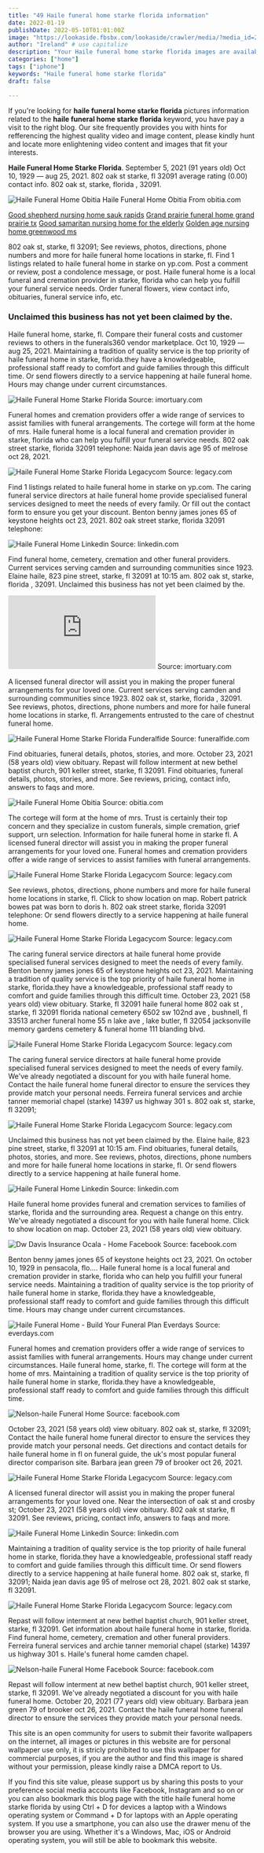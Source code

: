 ```yaml
---
title: "49 Haile funeral home starke florida information"
date: 2022-01-19
publishDate: 2022-05-10T01:01:00Z
image: "https://lookaside.fbsbx.com/lookaside/crawler/media/?media_id=241997647711560"
author: "Ireland" # use capitalize
description: "Your Haile funeral home starke florida images are available in this site. Haile funeral home starke florida are a topic that is being searched for and liked by netizens now. You can Find and Download the Haile funeral home starke florida files here. Get all free photos."
categories: ["home"]
tags: ["iphone"]
keywords: "Haile funeral home starke florida"
draft: false

---
```


If you're looking for **haile funeral home starke florida** pictures information related to the **haile funeral home starke florida** keyword, you have pay a visit to the right  blog.  Our site frequently  provides you with  hints  for refferencing  the highest  quality video and image  content, please kindly hunt and locate more enlightening video content and images  that fit your interests.

**Haile Funeral Home Starke Florida**. September 5, 2021 (91 years old) Oct 10, 1929 — aug 25, 2021. 802 oak st starke, fl 32091 average rating (0.00) contact info. 802 oak st, starke, florida , 32091.

![Haile Funeral Home Obitia](https://obitia.com/wp-content/uploads/2019/09/streetview-23149.jpeg "Haile Funeral Home Obitia")
Haile Funeral Home Obitia From obitia.com

[Good shepherd nursing home sauk rapids](/good-shepherd-nursing-home-sauk-rapids/)
[Grand prairie funeral home grand prairie tx](/grand-prairie-funeral-home-grand-prairie-tx/)
[Good samaritan nursing home for the elderly](/good-samaritan-nursing-home-for-the-elderly/)
[Golden age nursing home greenwood ms](/golden-age-nursing-home-greenwood-ms/)

802 oak st, starke, fl 32091; See reviews, photos, directions, phone numbers and more for haile funeral home locations in starke, fl. Find 1 listings related to haile funeral home in starke on yp.com. Post a comment or review, post a condolence message, or post. Haile funeral home is a local funeral and cremation provider in starke, florida who can help you fulfill your funeral service needs. Order funeral flowers, view contact info, obituaries, funeral service info, etc.

### Unclaimed this business has not yet been claimed by the.

Haile funeral home, starke, fl. Compare their funeral costs and customer reviews to others in the funerals360 vendor marketplace. Oct 10, 1929 — aug 25, 2021. Maintaining a tradition of quality service is the top priority of haile funeral home in starke, florida.they have a knowledgeable, professional staff ready to comfort and guide families through this difficult time. Or send flowers directly to a service happening at haile funeral home. Hours may change under current circumstances.


![Haile Funeral Home Starke Florida](https://www.imortuary.com/images/ph-images/31.jpg "Haile Funeral Home Starke Florida")
Source: imortuary.com

Funeral homes and cremation providers offer a wide range of services to assist families with funeral arrangements. The cortege will form at the home of mrs. Haile funeral home is a local funeral and cremation provider in starke, florida who can help you fulfill your funeral service needs. 802 oak street starke, florida 32091 telephone: Naida jean davis age 95 of melrose oct 28, 2021.

![Haile Funeral Home Starke Florida Legacycom](https://cache.legacy.net/legacy/images/cobrands/Ocala/photos/photo_004033_A000954036_0_A000954036_1_20190607.jpgx?v=0x000000006d971d5e&amp;option=3&amp;h=112&amp;w=112&amp;fc=ffffff "Haile Funeral Home Starke Florida Legacycom")
Source: legacy.com

Find 1 listings related to haile funeral home in starke on yp.com. The caring funeral service directors at haile funeral home provide specialised funeral services designed to meet the needs of every family. Or fill out the contact form to ensure you get your discount. Benton benny james jones 65 of keystone heights oct 23, 2021. 802 oak street starke, florida 32091 telephone:

![Haile Funeral Home Linkedin](https://media-exp1.licdn.com/dms/image/C5103AQH5kYrvDLU3SA/profile-displayphoto-shrink_100_100/0/1516904786076?e=2159024400&amp;v=beta&amp;t=uZ3KF2ZoT1ytIlVYf8HmrinGznU0qQHe2_10BQBXKFQ "Haile Funeral Home Linkedin")
Source: linkedin.com

Find funeral home, cemetery, cremation and other funeral providers. Current services serving camden and surrounding communities since 1923. Elaine haile, 823 pine street, starke, fl 32091 at 10:15 am. 802 oak st, starke, florida , 32091. Unclaimed this business has not yet been claimed by the.

![Starke Funeral Homes Funeral Services Flowers In Florida](https://www.imortuary.com/utilities/timThumb.php?src=/images/uploaded_images/82435/Screenshot_45.jpg&amp;zc=1&amp;w=560&amp;h=218 "Starke Funeral Homes Funeral Services Flowers In Florida")
Source: imortuary.com

A licensed funeral director will assist you in making the proper funeral arrangements for your loved one. Current services serving camden and surrounding communities since 1923. 802 oak st, starke, florida , 32091. See reviews, photos, directions, phone numbers and more for haile funeral home locations in starke, fl. Arrangements entrusted to the care of chestnut funeral home.

![Haile Funeral Home Starke Florida Funderalfide](https://www.funeralfide.com/wp-content/uploads/2020/09/Candle_4_Rows-scaled.jpg "Haile Funeral Home Starke Florida Funderalfide")
Source: funeralfide.com

Find obituaries, funeral details, photos, stories, and more. October 23, 2021 (58 years old) view obituary. Repast will follow interment at new bethel baptist church, 901 keller street, starke, fl 32091. Find obituaries, funeral details, photos, stories, and more. See reviews, pricing, contact info, answers to faqs and more.

![Haile Funeral Home Obitia](https://obitia.com/wp-content/uploads/2019/09/streetview-23149.jpeg "Haile Funeral Home Obitia")
Source: obitia.com

The cortege will form at the home of mrs. Trust is certainly their top concern and they specialize in custom funerals, simple cremation, grief support, urn selection. Information for haile funeral home in starke fl. A licensed funeral director will assist you in making the proper funeral arrangements for your loved one. Funeral homes and cremation providers offer a wide range of services to assist families with funeral arrangements.

![Haile Funeral Home Starke Florida Legacycom](https://cache.legacy.net/legacy/images/cobrands/news-journalonline/photos/C0015397-1_20190614.jpgx?v=0x000000006e02fc03&amp;option=3&amp;h=112&amp;w=112&amp;fc=ffffff "Haile Funeral Home Starke Florida Legacycom")
Source: legacy.com

See reviews, photos, directions, phone numbers and more for haile funeral home locations in starke, fl. Click to show location on map. Robert patrick bowes pat was born to doris h. 802 oak street starke, florida 32091 telephone: Or send flowers directly to a service happening at haile funeral home.

![Haile Funeral Home Starke Florida Legacycom](https://cache.legacy.net/legacy/images/cobrands/lakecityreporter/photos/4585d5ba-f021-47b7-b06d-9ec9d513cf73.jpgx?v=0x000000007618c41c&amp;option=3&amp;h=112&amp;w=112&amp;fc=ffffff "Haile Funeral Home Starke Florida Legacycom")
Source: legacy.com

The caring funeral service directors at haile funeral home provide specialised funeral services designed to meet the needs of every family. Benton benny james jones 65 of keystone heights oct 23, 2021. Maintaining a tradition of quality service is the top priority of haile funeral home in starke, florida.they have a knowledgeable, professional staff ready to comfort and guide families through this difficult time. October 23, 2021 (58 years old) view obituary. Starke, fl 32091 haile funeral home 802 oak st , starke, fl 32091 florida national cemetery 6502 sw 102nd ave , bushnell, fl 33513 archer funeral home 55 n lake ave , lake butler, fl 32054 jacksonville memory gardens cemetery &amp; funeral home 111 blanding blvd.

![Haile Funeral Home Starke Florida Legacycom](https://www.legacy.com/funeral-homes/images/default_candle.jpg?v=0x0000000066cf5b9a&amp;option=3&amp;h=112&amp;w=112&amp;fc=ffffff "Haile Funeral Home Starke Florida Legacycom")
Source: legacy.com

The caring funeral service directors at haile funeral home provide specialised funeral services designed to meet the needs of every family. We&#039;ve already negotiated a discount for you with haile funeral home. Contact the haile funeral home funeral director to ensure the services they provide match your personal needs. Ferreira funeral services and archie tanner memorial chapel (starke) 14397 us highway 301 s. 802 oak st, starke, fl 32091;

![Haile Funeral Home Starke Florida Legacycom](https://cache.legacy.net/legacy/images/cobrands/timesunion/photos/IdaJohnsonobit.eps_20190315.jpgx?v=0x000000007d307f5d&amp;option=3&amp;h=112&amp;w=112&amp;fc=ffffff "Haile Funeral Home Starke Florida Legacycom")
Source: legacy.com

Unclaimed this business has not yet been claimed by the. Elaine haile, 823 pine street, starke, fl 32091 at 10:15 am. Find obituaries, funeral details, photos, stories, and more. See reviews, photos, directions, phone numbers and more for haile funeral home locations in starke, fl. Or send flowers directly to a service happening at haile funeral home.

![Haile Funeral Home Linkedin](https://media-exp1.licdn.com/dms/image/C4E03AQEY65MUqclwrQ/profile-displayphoto-shrink_100_100/0/1517515686509?e=2159024400&amp;v=beta&amp;t=r71waxf_AsCgwkR8qqs2HZGp1cIuFIyoIzVZBXox_lA "Haile Funeral Home Linkedin")
Source: linkedin.com

Haile funeral home provides funeral and cremation services to families of starke, florida and the surrounding area. Request a change on this entry. We&#039;ve already negotiated a discount for you with haile funeral home. Click to show location on map. October 23, 2021 (58 years old) view obituary.

![Dw Davis Insurance Ocala - Home Facebook](https://lookaside.fbsbx.com/lookaside/crawler/media/?media_id=839924416147262 "Dw Davis Insurance Ocala - Home Facebook")
Source: facebook.com

Benton benny james jones 65 of keystone heights oct 23, 2021. On october 10, 1929 in pensacola, flo…. Haile funeral home is a local funeral and cremation provider in starke, florida who can help you fulfill your funeral service needs. Maintaining a tradition of quality service is the top priority of haile funeral home in starke, florida.they have a knowledgeable, professional staff ready to comfort and guide families through this difficult time. Hours may change under current circumstances.

![Haile Funeral Home - Build Your Funeral Plan Everdays](https://s3.amazonaws.com/everdays-resources/icons/default-home.png "Haile Funeral Home - Build Your Funeral Plan Everdays")
Source: everdays.com

Funeral homes and cremation providers offer a wide range of services to assist families with funeral arrangements. Hours may change under current circumstances. Haile funeral home, starke, fl. The cortege will form at the home of mrs. Maintaining a tradition of quality service is the top priority of haile funeral home in starke, florida.they have a knowledgeable, professional staff ready to comfort and guide families through this difficult time.

![Nelson-haile Funeral Home](https://lookaside.fbsbx.com/lookaside/crawler/media/?media_id=100057039806456 "Nelson-haile Funeral Home")
Source: facebook.com

October 23, 2021 (58 years old) view obituary. 802 oak st, starke, fl 32091; Contact the haile funeral home funeral director to ensure the services they provide match your personal needs. Get directions and contact details for haile funeral home in fl on funeral guide, the uk&#039;s most popular funeral director comparison site. Barbara jean green 79 of brooker oct 26, 2021.

![Haile Funeral Home Starke Florida Legacycom](https://cache.legacy.net/legacy/images/cobrands/Gainesville/photos/A000893978_1.jpgx?v=0x000000004cfc69d0&amp;option=3&amp;h=112&amp;w=112&amp;fc=ffffff "Haile Funeral Home Starke Florida Legacycom")
Source: legacy.com

A licensed funeral director will assist you in making the proper funeral arrangements for your loved one. Near the intersection of oak st and crosby st; October 23, 2021 (58 years old) view obituary. 802 oak st starke, fl 32091. See reviews, pricing, contact info, answers to faqs and more.

![Haile Funeral Home Linkedin](https://media-exp1.licdn.com/dms/image/C5603AQGGvRXP1Yhj0g/profile-displayphoto-shrink_100_100/0/1516942754460?e=2159024400&amp;v=beta&amp;t=gZ_ZAbW_mjIxx9pC4Kk_qplSqS9JUbz4rDU_ys8F61g "Haile Funeral Home Linkedin")
Source: linkedin.com

Maintaining a tradition of quality service is the top priority of haile funeral home in starke, florida.they have a knowledgeable, professional staff ready to comfort and guide families through this difficult time. Or send flowers directly to a service happening at haile funeral home. 802 oak st, starke, fl 32091; Naida jean davis age 95 of melrose oct 28, 2021. 802 oak st starke, fl 32091.

![Haile Funeral Home Starke Florida Legacycom](https://cache.legacy.net/legacy/images/cobrands/TimesUnion/photos/photo_033229_16876761_1_15537967_20160807.jpgx?v=0x000000007e17dcae&amp;option=3&amp;h=112&amp;w=112&amp;fc=ffffff "Haile Funeral Home Starke Florida Legacycom")
Source: legacy.com

Repast will follow interment at new bethel baptist church, 901 keller street, starke, fl 32091. Get information about haile funeral home in starke, florida. Find funeral home, cemetery, cremation and other funeral providers. Ferreira funeral services and archie tanner memorial chapel (starke) 14397 us highway 301 s. Haile&#039;s funeral home camden chapel.

![Nelson-haile Funeral Home Facebook](https://lookaside.fbsbx.com/lookaside/crawler/media/?media_id=241997647711560 "Nelson-haile Funeral Home Facebook")
Source: facebook.com

Repast will follow interment at new bethel baptist church, 901 keller street, starke, fl 32091. We&#039;ve already negotiated a discount for you with haile funeral home. October 20, 2021 (77 years old) view obituary. Barbara jean green 79 of brooker oct 26, 2021. Contact the haile funeral home funeral director to ensure the services they provide match your personal needs.

This site is an open community for users to submit their favorite wallpapers on the internet, all images or pictures in this website are for personal wallpaper use only, it is stricly prohibited to use this wallpaper for commercial purposes, if you are the author and find this image is shared without your permission, please kindly raise a DMCA report to Us.

If you find this site value, please support us by sharing this posts to your preference social media accounts like Facebook, Instagram and so on or you can also bookmark this blog page with the title haile funeral home starke florida by using Ctrl + D for devices a laptop with a Windows operating system or Command + D for laptops with an Apple operating system. If you use a smartphone, you can also use the drawer menu of the browser you are using. Whether it's a Windows, Mac, iOS or Android operating system, you will still be able to bookmark this website.
